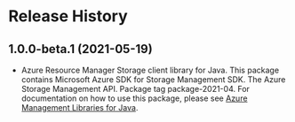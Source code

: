 # Release History

## 1.0.0-beta.1 (2021-05-19)

- Azure Resource Manager Storage client library for Java. This package contains Microsoft Azure SDK for Storage Management SDK. The Azure Storage Management API. Package tag package-2021-04. For documentation on how to use this package, please see [Azure Management Libraries for Java](https://aka.ms/azsdk/java/mgmt).

